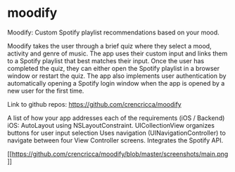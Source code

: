 # moodify
Moodify:
Custom Spotify playlist recommendations based on your mood.

Moodify takes the user through a brief quiz where they select a mood, activity and genre of music. The app uses their custom input and links them to a Spotify playlist that best matches their input. Once the user has completed the quiz, they can either open the Spotify playlist in a browser window or restart the quiz. The app also implements user authentication by automatically opening a Spotify login window when the app is opened by a new user for the first time.

Link to github repos:
https://github.com/crencricca/moodify

A list of how your app addresses each of the requirements (iOS / Backend)
iOS:
AutoLayout using NSLayoutConstraint.
UICollectionView organizes buttons for user input selection
Uses navigation (UINavigationController) to navigate between four View Controller screens.
Integrates the Spotify API.


[[https://github.com/crencricca/moodify/blob/master/screenshots/main.png]]
